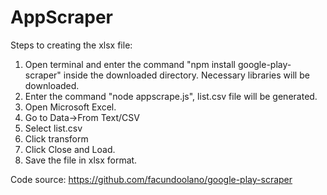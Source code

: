 # AppScraper

Steps to creating the xlsx file:

1. Open terminal and enter the command "npm install google-play-scraper" inside the downloaded directory. Necessary libraries will be downloaded.
2. Enter the command "node appscrape.js", list.csv file will be generated.
3. Open Microsoft Excel.
4. Go to Data->From Text/CSV
5. Select list.csv
6. Click transform
7. Click Close and Load.
8. Save the file in xlsx format.

Code source: https://github.com/facundoolano/google-play-scraper
